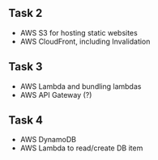 ## Task 2

- AWS S3 for hosting static websites
- AWS CloudFront, including Invalidation

## Task 3

- AWS Lambda and bundling lambdas
- AWS API Gateway (?)

## Task 4

- AWS DynamoDB
- AWS Lambda to read/create DB item

